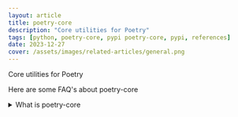 ```yaml
---
layout: article
title: poetry-core
description: "Core utilities for Poetry"
tags: [python, poetry-core, pypi poetry-core, pypi, references]
date: 2023-12-27
cover: /assets/images/related-articles/general.png
---
```


Core utilities for Poetry

Here are some FAQ's about poetry-core
<details>
<summary>What is poetry-core</summary>
Core utilities for Poetry
</details>
